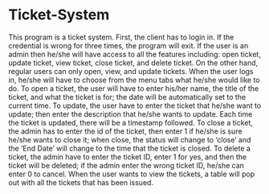 # Ticket-System

This program is a ticket system. First, the client has to login in. If the credential is wrong for three times, the program
will exit. If the user is an admin then he/she will have access to all the features including: open ticket, update ticket,
view ticket, close ticket, and delete ticket. On the other hand, regular users can only open, view, and update tickets. When
the user logs in, he/she will have to choose from the menu tabs what he/she would like to do. To open a ticket, the user will 
have to enter his/her name, the title of the ticket, and what the ticket is for; the date will be automatically set to the 
current time. To update, the user have to enter the ticket that he/she want to update; then enter the description that he/she 
wants to update. Each time the ticket is updated, there will be a timestamp followed. To close a ticket, the admin has to 
enter the id of the ticket, then enter 1 if he/she is sure he/she wants to close it; when close, the status will change to 
‘close’ and the ‘End Date’ will change to the time that the ticket is closed. To delete a ticket, the admin have to enter the 
ticket ID, enter 1 for yes, and then the ticket will be deleted; if the admin enter the wrong ticket ID, he/she can enter 0 to 
cancel. When the user wants to view the tickets, a table will pop out with all the tickets that has been issued. 
